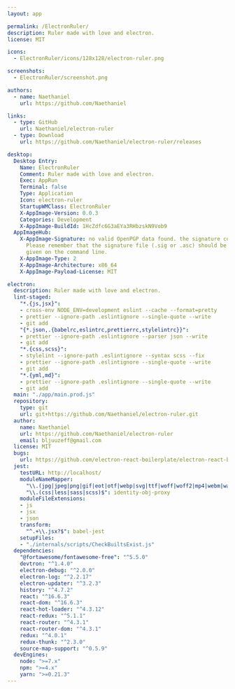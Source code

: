 ```yaml
---
layout: app

permalink: /ElectronRuler/
description: Ruler made with love and electron.
license: MIT

icons:
  - ElectronRuler/icons/128x128/electron-ruler.png

screenshots:
  - ElectronRuler/screenshot.png

authors:
  - name: Naethaniel
    url: https://github.com/Naethaniel

links:
  - type: GitHub
    url: Naethaniel/electron-ruler
  - type: Download
    url: https://github.com/Naethaniel/electron-ruler/releases

desktop:
  Desktop Entry:
    Name: ElectronRuler
    Comment: Ruler made with love and electron.
    Exec: AppRun
    Terminal: false
    Type: Application
    Icon: electron-ruler
    StartupWMClass: ElectronRuler
    X-AppImage-Version: 0.0.3
    Categories: Development
    X-AppImage-BuildId: 1HcZdfc6G3aEYa3RHbzskN9Vob9
  AppImageHub:
    X-AppImage-Signature: no valid OpenPGP data found. the signature could not be verified.
      Please remember that the signature file (.sig or .asc) should be the first file
      given on the command line.
    X-AppImage-Type: 2
    X-AppImage-Architecture: x86_64
    X-AppImage-Payload-License: MIT

electron:
  description: Ruler made with love and electron.
  lint-staged:
    "*.{js,jsx}":
    - cross-env NODE_ENV=development eslint --cache --format=pretty
    - prettier --ignore-path .eslintignore --single-quote --write
    - git add
    "{*.json,.{babelrc,eslintrc,prettierrc,stylelintrc}}":
    - prettier --ignore-path .eslintignore --parser json --write
    - git add
    "*.{css,scss}":
    - stylelint --ignore-path .eslintignore --syntax scss --fix
    - prettier --ignore-path .eslintignore --single-quote --write
    - git add
    "*.{yml,md}":
    - prettier --ignore-path .eslintignore --single-quote --write
    - git add
  main: "./app/main.prod.js"
  repository:
    type: git
    url: git+https://github.com/Naethaniel/electron-ruler.git
  author:
    name: Naethaniel
    url: https://github.com/Naethaniel/electron-ruler
    email: bljuuzeff@gmail.com
  license: MIT
  bugs:
    url: https://github.com/electron-react-boilerplate/electron-react-boilerplate/issues
  jest:
    testURL: http://localhost/
    moduleNameMapper:
      "\\.(jpg|jpeg|png|gif|eot|otf|webp|svg|ttf|woff|woff2|mp4|webm|wav|mp3|m4a|aac|oga)$": "<rootDir>/internals/mocks/fileMock.js"
      "\\.(css|less|sass|scss)$": identity-obj-proxy
    moduleFileExtensions:
    - js
    - jsx
    - json
    transform:
      "^.+\\.jsx?$": babel-jest
    setupFiles:
    - "./internals/scripts/CheckBuiltsExist.js"
  dependencies:
    "@fortawesome/fontawesome-free": "^5.5.0"
    devtron: "^1.4.0"
    electron-debug: "^2.0.0"
    electron-log: "^2.2.17"
    electron-updater: "^3.2.3"
    history: "^4.7.2"
    react: "^16.6.3"
    react-dom: "^16.6.3"
    react-hot-loader: "^4.3.12"
    react-redux: "^5.1.1"
    react-router: "^4.3.1"
    react-router-dom: "^4.3.1"
    redux: "^4.0.1"
    redux-thunk: "^2.3.0"
    source-map-support: "^0.5.9"
  devEngines:
    node: ">=7.x"
    npm: ">=4.x"
    yarn: ">=0.21.3"
---
```

